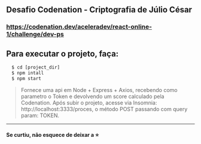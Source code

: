 ## Desafio Codenation - Criptografia de Júlio César
### https://codenation.dev/aceleradev/react-online-1/challenge/dev-ps

## Para executar o projeto, faça:

```cmd
  $ cd [project_dir]
  $ npm intall
  $ npm start
```

> Fornece uma api em Node + Express + Axios, recebendo como parametro o Token e devolvendo um score calculado pela Codenation.
> Após subir o projeto, acesse via Insomnia: http://localhost:3333/proces, o método POST passando com query param: TOKEN.
---

#### Se curtiu, não esquece de deixar a :star: